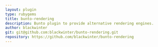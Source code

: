 ```yaml
---
layout: plugin
type: rubygems
title: bunto-rendering
description: Bunto plugin to provide alternative rendering engines.
author: blackwinter
git: git@github.com:blackwinter/bunto-rendering.git
repository: https://github.com/blackwinter/bunto-rendering
---
```

